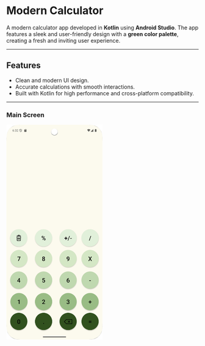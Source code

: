 # Modern Calculator

A modern calculator app developed in **Kotlin** using **Android Studio**. The app features a sleek and user-friendly design with a **green color palette**, creating a fresh and inviting user experience.

---

## Features
- Clean and modern UI design.
- Accurate calculations with smooth interactions.
- Built with Kotlin for high performance and cross-platform compatibility.

---

### Main Screen
<img src="https://github.com/nativlevi/ModernCalculator/raw/main/app/src/main/res/drawable/main_screen.png" alt="Main Screen" width="50%" />


